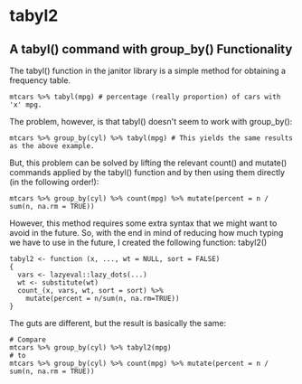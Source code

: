 # tabyl2
## A tabyl() command with group_by() Functionality

The tabyl() function in the janitor library is a simple method for obtaining a frequency
table.
    
    mtcars %>% tabyl(mpg) # percentage (really proportion) of cars with 'x' mpg.

The problem, however, is that tabyl() doesn't seem to work with group_by():
    
    mtcars %>% group_by(cyl) %>% tabyl(mpg) # This yields the same results as the above example.

But, this problem can be solved by lifting the relevant count() and mutate() commands applied 
by the tabyl() function and by then using them directly (in the following order!):
    
    mtcars %>% group_by(cyl) %>% count(mpg) %>% mutate(percent = n / sum(n, na.rm = TRUE))

However, this method requires some extra syntax that we might want to avoid in the future. So, with
the end in mind of reducing how much typing we have to use in the future, I created the following
function: tabyl2()
    
    tabyl2 <- function (x, ..., wt = NULL, sort = FALSE) 
    {
      vars <- lazyeval::lazy_dots(...)
      wt <- substitute(wt)
      count_(x, vars, wt, sort = sort) %>%
        mutate(percent = n/sum(n, na.rm=TRUE))
    }

The guts are different, but the result is basically the same:

    # Compare
    mtcars %>% group_by(cyl) %>% tabyl2(mpg)
    # to
    mtcars %>% group_by(cyl) %>% count(mpg) %>% mutate(percent = n / sum(n, na.rm = TRUE))
